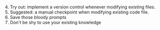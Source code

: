 4. Try out: implement a version control whenever modifying existing files.
3. Suggested: a manual checkpoint when modifying existing code file.
2. Save those bloody prompts
1. Don't be shy to use your existing knowledge